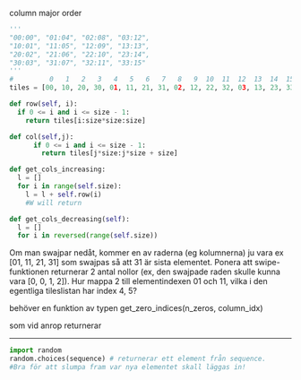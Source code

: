 column major order

```python
'''
"00:00", "01:04", "02:08", "03:12",
"10:01", "11:05", "12:09", "13:13",
"20:02", "21:06", "22:10", "23:14",
"30:03", "31:07", "32:11", "33:15"
'''
#         0   1   2   3   4   5   6   7   8   9  10  11  12  13  14  15   
tiles = [00, 10, 20, 30, 01, 11, 21, 31, 02, 12, 22, 32, 03, 13, 23, 33]
```

```python
def row(self, i):
  if 0 <= i and i <= size - 1:
    return tiles[i:size*size:size]
```

```python
def col(self,j):
      if 0 <= i and i <= size - 1:
        return tiles[j*size:j*size + size]
```

```python
def get_cols_increasing:
  l = []
  for i in range(self.size):
    l = l + self.row(i)
    #W will return
```

```python
def get_cols_decreasing(self):
  l = []
  for i in reversed(range(self.size))

```

Om man swajpar nedåt, kommer en av raderna (eg kolumnerna) ju vara ex [01, 11, 21, 31] som swajpas så att 31 är sista elementet. Ponera att swipe-funktionen returnerar 2 antal nollor (ex, den swajpade raden skulle kunna vara [0, 0, 1, 2]). Hur mappa 2 till elementindexen 01 och 11, vilka i den egentliga tileslistan har index 4, 5?

behöver en funktion av typen get_zero_indices(n_zeros, column_idx)

som vid anrop returnerar

----------

```python
import random
random.choices(sequence) # returnerar ett element från sequence.
#Bra för att slumpa fram var nya elementet skall läggas in!
```
